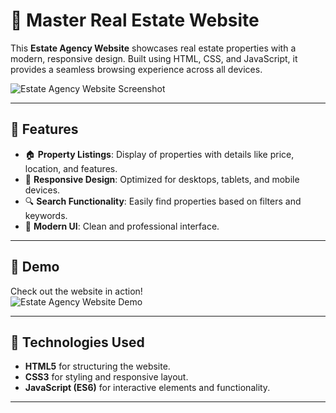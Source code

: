 # 🏡 Master Real Estate Website

This **Estate Agency Website** showcases real estate properties with a modern, responsive design. Built using HTML, CSS, and JavaScript, it provides a seamless browsing experience across all devices.

![Estate Agency Website Screenshot](images/estate-agency-screenshot.png)

---

## 🌟 Features

- 🏠 **Property Listings**: Display of properties with details like price, location, and features.
- 📱 **Responsive Design**: Optimized for desktops, tablets, and mobile devices.
- 🔍 **Search Functionality**: Easily find properties based on filters and keywords.
- 🎨 **Modern UI**: Clean and professional interface.

---

## 📸 Demo

Check out the website in action!  
![Estate Agency Website Demo](images/estate-agency-demo.gif)

---

## 🚀 Technologies Used

- **HTML5** for structuring the website.
- **CSS3** for styling and responsive layout.
- **JavaScript (ES6)** for interactive elements and functionality.

---
